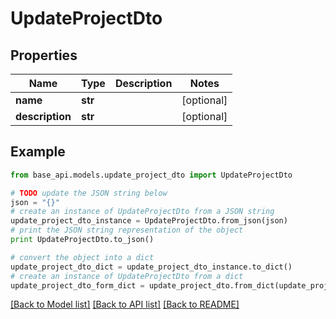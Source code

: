 # UpdateProjectDto


## Properties
Name | Type | Description | Notes
------------ | ------------- | ------------- | -------------
**name** | **str** |  | [optional] 
**description** | **str** |  | [optional] 

## Example

```python
from base_api.models.update_project_dto import UpdateProjectDto

# TODO update the JSON string below
json = "{}"
# create an instance of UpdateProjectDto from a JSON string
update_project_dto_instance = UpdateProjectDto.from_json(json)
# print the JSON string representation of the object
print UpdateProjectDto.to_json()

# convert the object into a dict
update_project_dto_dict = update_project_dto_instance.to_dict()
# create an instance of UpdateProjectDto from a dict
update_project_dto_form_dict = update_project_dto.from_dict(update_project_dto_dict)
```
[[Back to Model list]](../README.md#documentation-for-models) [[Back to API list]](../README.md#documentation-for-api-endpoints) [[Back to README]](../README.md)


